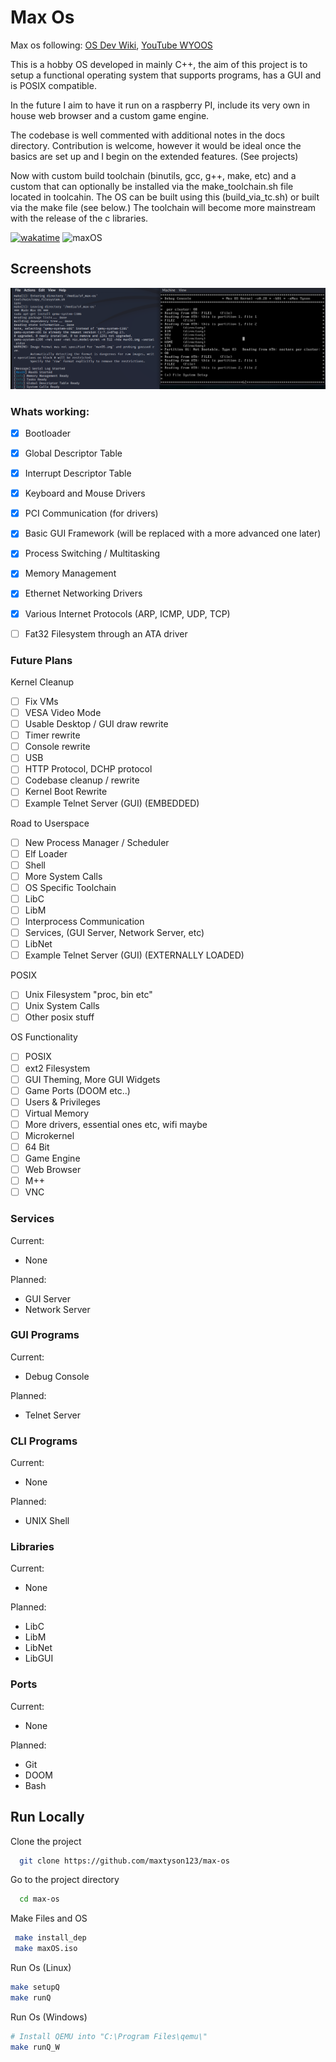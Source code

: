 
# Max Os

Max os following: [OS Dev Wiki](https://wiki.osdev.org/Creating_an_Operating_System), [YouTube WYOOS](https://www.youtube.com/watch?v=1rnA6wpF0o4&list=PLHh55M_Kq4OApWScZyPl5HhgsTJS9MZ6M&ab_channel=WriteyourownOperatingSystem')

This is a hobby OS developed in mainly C++, the aim of this project is to setup a functional operating system that supports programs, has a GUI and is POSIX compatible. 

In the future I aim to have it run on a raspberry PI, include its very own in house web browser and a custom game engine.

The codebase is well commented with additional notes in the docs directory. Contribution is welcome, however it would be ideal once the basics are set up and I begin on the extended features. (See projects)

Now with custom build toolchain (binutils, gcc, g++, make, etc) and a custom that can optionally be installed via the make_toolchain.sh file located in toolcahin. The OS can be built using this (build_via_tc.sh) or built via the make file (see below.) The toolchain will become more mainstream with the release of the c libraries.

[![wakatime](https://wakatime.com/badge/github/maxtyson123/max-os.svg)](https://wakatime.com/badge/github/maxtyson123/max-os)
![maxOS](https://github.com/maxtyson123/max-os/workflows/maxOS/badge.svg)

 
## Screenshots
![Screenshot](docs/Screenshots/FAT32_read_dirs_and_files.png)



### Whats working:
- [x] Bootloader
- [x] Global Descriptor Table
- [x] Interrupt Descriptor Table
- [x] Keyboard and Mouse Drivers
- [x] PCI Communication (for drivers)
- [x] Basic GUI Framework (will be replaced with a more advanced one later)
- [x] Process Switching / Multitasking
- [x] Memory Management
- [x] Ethernet Networking Drivers
- [x] Various Internet Protocols (ARP, ICMP, UDP, TCP)
- [ ] Fat32 Filesystem through an ATA driver




###  Future Plans

Kernel Cleanup

- [ ] Fix VMs
- [ ] VESA Video Mode
- [ ] Usable Desktop / GUI draw rewrite
- [ ] Timer rewrite
- [ ] Console rewrite
- [ ] USB
- [ ] HTTP Protocol, DCHP protocol
- [ ] Codebase cleanup / rewrite
- [ ] Kernel Boot Rewrite
- [ ] Example Telnet Server (GUI) (EMBEDDED)

Road to Userspace

- [ ] New Process Manager / Scheduler
- [ ] Elf Loader
- [ ] Shell
- [ ] More System Calls
- [ ] OS Specific Toolchain
- [ ] LibC
- [ ] LibM
- [ ] Interprocess Communication
- [ ] Services, (GUI Server, Network Server, etc)
- [ ] LibNet
- [ ] Example Telnet Server (GUI) (EXTERNALLY LOADED)

POSIX
- [ ] Unix Filesystem "proc, bin etc"
- [ ] Unix System Calls
- [ ] Other posix stuff

OS Functionality

- [ ] POSIX
- [ ] ext2 Filesystem
- [ ] GUI Theming, More GUI Widgets
- [ ] Game Ports (DOOM etc..)
- [ ] Users & Privileges
- [ ] Virtual Memory
- [ ] More drivers, essential ones etc, wifi maybe
- [ ] Microkernel
- [ ] 64 Bit
- [ ] Game Engine
- [ ] Web Browser
- [ ] M++
- [ ] VNC

### Services
Current:
- None

Planned:
- GUI Server
- Network Server

### GUI Programs
Current:
- Debug Console

Planned:
- Telnet Server
### CLI Programs
Current:
- None

Planned:
- UNIX Shell
### Libraries
Current:
- None

Planned:
- LibC
- LibM
- LibNet
- LibGUI
### Ports
Current:
- None

Planned:
- Git
- DOOM
- Bash
## Run Locally

Clone the project

```bash
  git clone https://github.com/maxtyson123/max-os
```

Go to the project directory

```bash
  cd max-os
```

Make Files and OS

```bash
 make install_dep
 make maxOS.iso  
```

Run Os (Linux)

```bash
make setupQ
make runQ
```

Run Os (Windows)

```bash
# Install QEMU into "C:\Program Files\qemu\"
make runQ_W
```